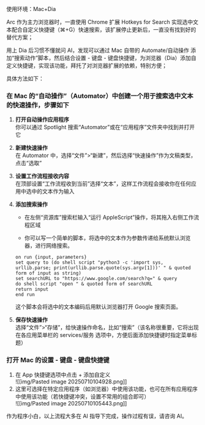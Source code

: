 使用环境：Mac+Dia

Arc 作为主力浏览器时，一直使用 Chrome 扩展 Hotkeys for Search 实现选中文本配合自定义快捷键（⌘+G）快速搜索，该扩展停止更新后，一直没有找到好的替代方案；

用上 Dia 后习惯不懂就问 AI，发现可以通过 Mac 自带的 Automate/自动操作 添加“搜索动作”脚本，然后结合设置 - 键盘 - 键盘快捷键，为浏览器（Dia）添加自定义快捷键，实现该功能，拜托了对浏览器扩展的依赖，特别方便；

具体方法如下：

### 在 Mac 的“自动操作”（Automator）中创建一个用于**搜索选中文本**的快速操作，步骤如下

1. **打开自动操作应用程序**  
    你可以通过 Spotlight 搜索“Automator”或在“应用程序”文件夹中找到并打开它
    
2. **新建快速操作**  
    在 Automator 中，选择“文件”>“新建”，然后选择“快速操作”作为文稿类型，点击“选取”
    
3. **设置工作流程接收内容**  
    在顶部设置“工作流程收到当前”选择“文本”，这样工作流程会接收你在任何应用中选中的文本作为输入
    
4. **添加搜索操作**
    
    - 在左侧“资源库”搜索栏输入“运行 AppleScript”操作，将其拖入右侧工作流程区域
        
    - 你可以写一个简单的脚本，将选中的文本作为参数传递给系统默认浏览器，进行网络搜索。

	```
	on run {input, parameters}
	set query to (do shell script "python3 -c 'import sys, urllib.parse; print(urllib.parse.quote(sys.argv[1]))' " & quoted form of input as string)
	set searchURL to "https://www.google.com/search?q=" & query
	do shell script "open " & quoted form of searchURL
	return input
	end run
	```

    这个脚本会将选中的文本编码后用默认浏览器打开 Google 搜索页面。
    
5. **保存快速操作**  
    选择“文件”>“存储”，给快速操作命名，比如“搜索”（该名称很重要，它将出现在各应用菜单栏的 services/服务 选项中，方便后面添加快捷键时指定菜单标题）

### 打开 Mac 的设置 - 键盘 - 键盘快捷键

1. 在 App 快捷键选项中点击 + 添加自定义  
   ![[img/Pasted image 20250710104928.png]]
2. 这里可选择在特定应用程序（如浏览器）中使用该功能，也可在所有应用程序中使用该功能（若快捷键冲突，设置不常用的组合即可）  
   ![[img/Pasted image 20250710105443.png]]

作为程序小白，以上流程大多在 AI 指导下完成，操作过程有误，请咨询 AI。
